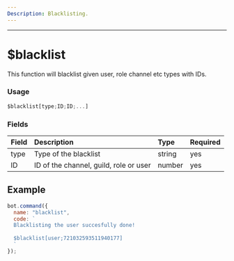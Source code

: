 ```yaml
---
Description: Blacklisting.
---
```

<hr>

# $blacklist

This function will blacklist given user, role channel etc types with IDs.

### Usage 
```js
$blacklist[type;ID;ID;...]
```
### Fields
| Field | Description | Type | Required |
| :--- | :--- | :--- | :--- |
| type | Type of the blacklist | string | yes |
| ID | ID of the channel, guild, role or user | number | yes |

## Example
```js
bot.command({
  name: "blacklist",
  code: `
  Blacklisting the user succesfully done!
  
  $blacklist[user;721032593511940177]
  `
});
```
